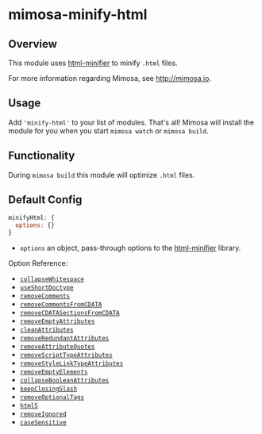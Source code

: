 mimosa-minify-html
===========

## Overview

This module uses [html-minifier](https://github.com/kangax/html-minifier/) to minify `.html` files.

For more information regarding Mimosa, see http://mimosa.io.

## Usage

Add `'minify-html'` to your list of modules.  That's all!  Mimosa will install the module for you when you start `mimosa watch` or `mimosa build`.

## Functionality

During `mimosa build` this module will optimize `.html` files.

## Default Config

```javascript
minifyHtml: {
  options: {}
}
```

* `options` an object, pass-through options to the [html-minifier](https://github.com/kangax/html-minifier/) library.

Option Reference:

* [`collapseWhitespace`](https://github.com/kangax/html-minifier/blob/gh-pages/tests/minifier.js#L80)
* [`useShortDoctype`](https://github.com/kangax/html-minifier/blob/gh-pages/tests/minifier.js#L99)
* [`removeComments`](https://github.com/kangax/html-minifier/blob/gh-pages/tests/minifier.js#L110)
* [`removeCommentsFromCDATA`](https://github.com/kangax/html-minifier/blob/gh-pages/tests/minifier.js#L185)
* [`removeCDATASectionsFromCDATA`](https://github.com/kangax/html-minifier/blob/gh-pages/tests/minifier.js#L212)
* [`removeEmptyAttributes`](https://github.com/kangax/html-minifier/blob/gh-pages/tests/minifier.js#L235)
* [`cleanAttributes`](https://github.com/kangax/html-minifier/blob/gh-pages/tests/minifier.js#L253)
* [`removeRedundantAttributes`](https://github.com/kangax/html-minifier/blob/gh-pages/tests/minifier.js#L354)
* [`removeAttributeQuotes`](https://github.com/kangax/html-minifier/blob/gh-pages/tests/minifier.js#L478)
* [`removeScriptTypeAttributes`](https://github.com/kangax/html-minifier/blob/gh-pages/tests/minifier.js#L428)
* [`removeStyleLinkTypeAttributes`](https://github.com/kangax/html-minifier/blob/gh-pages/tests/minifier.js#L451)
* [`removeEmptyElements`](https://github.com/kangax/html-minifier/blob/gh-pages/tests/minifier.js#L566)
* [`collapseBooleanAttributes`](https://github.com/kangax/html-minifier/blob/gh-pages/tests/minifier.js#L603)
* [`keepClosingSlash`](https://github.com/kangax/html-minifier/blob/gh-pages/tests/minifier.js#L623)
* [`removeOptionalTags`](https://github.com/kangax/html-minifier/blob/gh-pages/tests/minifier.js#L627)
* [`html5`](https://github.com/kangax/html-minifier/blob/gh-pages/tests/minifier.js#L686)
* [`removeIgnored`](https://github.com/kangax/html-minifier/blob/gh-pages/tests/minifier.js#L707)
* [`caseSensitive`](https://github.com/kangax/html-minifier/blob/gh-pages/tests/minifier.js#737)

